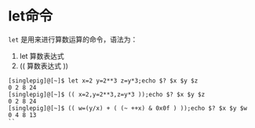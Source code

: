 # let命令
`let`   是用来进行算数运算的命令，语法为：
1. let 算数表达式
2. (( 算数表达式 ))
```
[singlepig]@[~]$ let x=2 y=2**3 z=y*3;echo $? $x $y $z
0 2 8 24
[singlepig]@[~]$ (( x=2,y=2**3,z=y*3 ));echo $? $x $y $z
0 2 8 24
[singlepig]@[~]$ (( w=(y/x) + ( (~ ++x) & 0x0f ) ));echo $? $x $y $w
0 4 8 13
``
